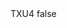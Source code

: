 <?xml version="1.0" encoding="UTF-8"?>
<CustomMetadata xmlns="http://soap.sforce.com/2006/04/metadata">
    <label>TXU4</label>
    <protected>false</protected>
</CustomMetadata>
